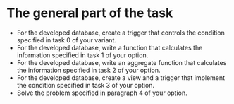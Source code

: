 # The general part of the task

 * For the developed database, create a trigger that controls
the condition specified in task 0 of your variant.
* For the developed database, write a function that calculates
the information specified in task 1 of your option.
* For the developed database, write an aggregate function
that calculates the information specified in task 2 of your option.
* For the developed database, create a view and a trigger
that implement the condition specified in task 3 of your option.
* Solve the problem specified in paragraph 4 of your option.
